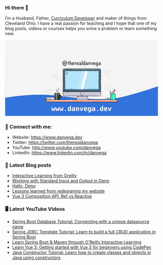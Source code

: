 ### Hi there 👋

I’m a Husband, Father, [Curriculum Developer](https://www.techelevator.com) and maker of things from Cleveland Ohio. I have a real passion for teaching and I hope that one of my blog posts, videos or courses helps you solve a problem or learn something new.

![Profile Header](./github_profile_header.png)

### 🤝 Connect with me:

- Website: https://www.danvega.dev
- Twitter: https://twitter.com/therealdanvega
- YouTube: http://www.youtube.com/danvega
- LinkedIn: https://www.linkedin.com/in/danvega

### 📝 Latest Blog posts

<!-- BLOG-POST-LIST:START -->
- [Interactive Learning from Oreilly](https://www.danvega.dev/blog/2020/07/30/oreilly-interactive-learning)
- [Working with Standard Input and Output in Deno](https://www.danvega.dev/blog/2020/06/03/deno-stdin-stdout)
- [Hello, Deno](https://www.danvega.dev/blog/2020/05/29/hello-deno)
- [Lessons learned from redesigning my website](https://www.danvega.dev/blog/2020/05/16/website-redesign-lessons-learned)
- [Vue 3 Composition API: Ref vs Reactive](https://www.danvega.dev/blog/2020/02/12/vue3-ref-vs-reactive)
<!-- BLOG-POST-LIST:END -->

### 🖥 Latest YouTube Videos

<!-- YOUTUBE:START -->
- [Spring Boot Database Tutorial: Connecting with a unique datasource name](https://www.youtube.com/watch?v=JZ-Mpe1A0B0)
- [Spring JDBC Template Tutorial: Learn to build a full CRUD application in Spring Boot](https://www.youtube.com/watch?v=0uLqdBpYAVA)
- [Learn Spring Boot & Maven through O'Reilly Interactive Learning](https://www.youtube.com/watch?v=YxgET35eDr4)
- [Learn Vue 3: Getting started with Vue 3 for beginners using CodePen](https://www.youtube.com/watch?v=YdC0tzbyuVc)
- [Java Constructor Tutorial: Learn how to create classes and objects in Java using constructors](https://www.youtube.com/watch?v=6w2BmMzHyhQ)
<!-- YOUTUBE:END -->
